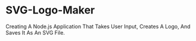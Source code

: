 # SVG-Logo-Maker
Creating A Node.js Application That Takes User Input, Creates A Logo, And Saves It As An SVG File.

